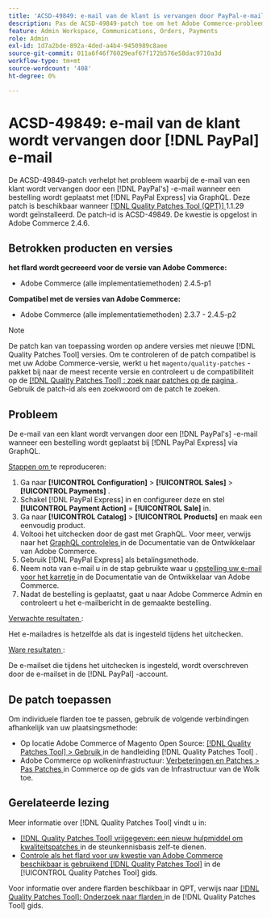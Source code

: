 ```yaml
---
title: 'ACSD-49849: e-mail van de klant is vervangen door PayPal-e-mail'
description: Pas de ACSD-49849-patch toe om het Adobe Commerce-probleem op te lossen, waarbij de e-mail van de klant is vervangen door PayPal-e-mail bij het plaatsen van een bestelling met PayPal Express via GraphQL.
feature: Admin Workspace, Communications, Orders, Payments
role: Admin
exl-id: 1d7a2bde-892a-4ded-a4b4-9450989c8aee
source-git-commit: 011a6f46f76029eaf67f172b576e58dac9710a3d
workflow-type: tm+mt
source-wordcount: '408'
ht-degree: 0%

---
```


# ACSD-49849: e-mail van de klant wordt vervangen door [!DNL PayPal] e-mail

De ACSD-49849-patch verhelpt het probleem waarbij de e-mail van een klant wordt vervangen door een [!DNL PayPal's] -e-mail wanneer een bestelling wordt geplaatst met [!DNL PayPal Express] via GraphQL. Deze patch is beschikbaar wanneer [[!DNL Quality Patches Tool (QPT)] ](https://experienceleague.adobe.com/nl/docs/commerce-operations/tools/quality-patches-tool/quality-patches-tool-to-self-serve-quality-patches) 1.1.29 wordt geïnstalleerd. De patch-id is ACSD-49849. De kwestie is opgelost in Adobe Commerce 2.4.6.

## Betrokken producten en versies

**het flard wordt gecreeerd voor de versie van Adobe Commerce:**

* Adobe Commerce (alle implementatiemethoden) 2.4.5-p1

**Compatibel met de versies van Adobe Commerce:**

* Adobe Commerce (alle implementatiemethoden) 2.3.7 - 2.4.5-p2

>[!NOTE]
>
>De patch kan van toepassing worden op andere versies met nieuwe [!DNL Quality Patches Tool] versies. Om te controleren of de patch compatibel is met uw Adobe Commerce-versie, werkt u het `magento/quality-patches` -pakket bij naar de meest recente versie en controleert u de compatibiliteit op de [[!DNL Quality Patches Tool] : zoek naar patches op de pagina ](https://experienceleague.adobe.com/tools/commerce-quality-patches/index.html?lang=nl-NL) . Gebruik de patch-id als een zoekwoord om de patch te zoeken.

## Probleem

De e-mail van een klant wordt vervangen door een [!DNL PayPal's] -e-mail wanneer een bestelling wordt geplaatst bij [!DNL PayPal Express] via GraphQL.

<u> Stappen om </u> te reproduceren:

1. Ga naar **[!UICONTROL Configuration]** > **[!UICONTROL Sales]** > **[!UICONTROL Payments]** .
1. Schakel [!DNL PayPal Express] in en configureer deze en stel **[!UICONTROL Payment Action]** = **[!UICONTROL Sale]** in.
1. Ga naar **[!UICONTROL Catalog]** > **[!UICONTROL Products]** en maak een eenvoudig product.
1. Voltooi het uitchecken door de gast met GraphQL. Voor meer, verwijs naar het [ GraphQL controleles ](https://developer.adobe.com/commerce/webapi/graphql/tutorials/checkout/) in de Documentatie van de Ontwikkelaar van Adobe Commerce.
1. Gebruik [!DNL PayPal Express] als betalingsmethode.
1. Neem nota van e-mail u in de stap gebruikte waar u [ opstelling uw e-mail voor het karretje ](https://developer.adobe.com/commerce/webapi/graphql/tutorials/checkout/set-email-address/) in de Documentatie van de Ontwikkelaar van Adobe Commerce.
1. Nadat de bestelling is geplaatst, gaat u naar Adobe Commerce Admin en controleert u het e-mailbericht in de gemaakte bestelling.

<u> Verwachte resultaten </u>:

Het e-mailadres is hetzelfde als dat is ingesteld tijdens het uitchecken.

<u> Ware resultaten </u>:

De e-mailset die tijdens het uitchecken is ingesteld, wordt overschreven door de e-mailset in de [!DNL PayPal] -account.

## De patch toepassen

Om individuele flarden toe te passen, gebruik de volgende verbindingen afhankelijk van uw plaatsingsmethode:

* Op locatie Adobe Commerce of Magento Open Source: [[!DNL Quality Patches Tool] > Gebruik ](/help/tools/quality-patches-tool/usage.md) in de handleiding [!DNL Quality Patches Tool] .
* Adobe Commerce op wolkeninfrastructuur: [ Verbeteringen en Patches > Pas Patches ](https://experienceleague.adobe.com/docs/commerce-cloud-service/user-guide/develop/upgrade/apply-patches.html?lang=nl-NL) in Commerce op de gids van de Infrastructuur van de Wolk toe.

## Gerelateerde lezing

Meer informatie over [!DNL Quality Patches Tool] vindt u in:

* [[!DNL Quality Patches Tool]  vrijgegeven: een nieuw hulpmiddel om kwaliteitspatches ](https://experienceleague.adobe.com/nl/docs/commerce-operations/tools/quality-patches-tool/quality-patches-tool-to-self-serve-quality-patches) in de steunkennisbasis zelf-te dienen.
* [ Controle als het flard voor uw kwestie van Adobe Commerce beschikbaar is gebruikend  [!DNL Quality Patches Tool]](/help/tools/quality-patches-tool/patches-available-in-qpt/check-patch-for-magento-issue-with-magento-quality-patches.md) in de [!UICONTROL Quality Patches Tool] gids.


Voor informatie over andere flarden beschikbaar in QPT, verwijs naar [[!DNL Quality Patches Tool]: Onderzoek naar flarden ](https://experienceleague.adobe.com/tools/commerce-quality-patches/index.html?lang=nl-NL) in de [!DNL Quality Patches Tool] gids.
